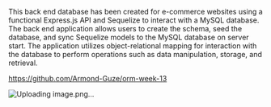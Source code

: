 This back end database has been created for e-commerce websites using a functional Express.js API and Sequelize to interact with a MySQL database. The back end application allows users to create the schema, seed the database, and sync Sequelize models to the MySQL database on server start. The application utilizes object-relational mapping for interaction with the database to perform operations such as data manipulation, storage, and retrieval.

https://github.com/Armond-Guze/orm-week-13


![Uploading image.png…]()
